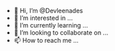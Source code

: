 - 👋 Hi, I’m @Devleenades
- 👀 I’m interested in ...
- 🌱 I’m currently learning ...
- 💞️ I’m looking to collaborate on ...
- 📫 How to reach me ...

<!---
Devleenades/Devleenades is a ✨ special ✨ repository because its `README.md` (this file) appears on your GitHub profile.
You can click the Preview link to take a look at your changes.
--->
